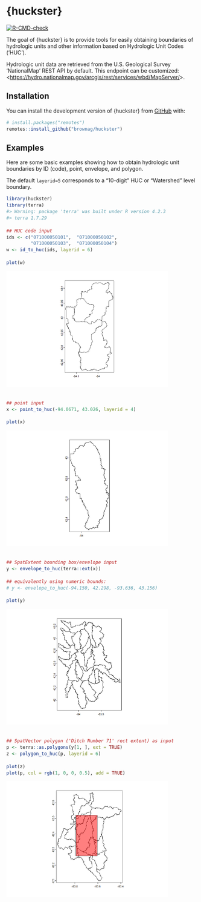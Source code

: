 
<!-- README.md is generated from README.Rmd. Please edit that file -->

# {huckster}

<!-- badges: start -->

[![R-CMD-check](https://github.com/brownag/huckster/actions/workflows/R-CMD-check.yaml/badge.svg)](https://github.com/brownag/huckster/actions/workflows/R-CMD-check.yaml)
<!-- badges: end -->

The goal of {huckster} is to provide tools for easily obtaining
boundaries of hydrologic units and other information based on Hydrologic
Unit Codes (‘HUC’).

Hydrologic unit data are retrieved from the U.S. Geological Survey
‘NationalMap’ REST API by default. This endpoint can be customized:
\<<https://hydro.nationalmap.gov/arcgis/rest/services/wbd/MapServer/>\>.

## Installation

You can install the development version of {huckster} from
[GitHub](https://github.com/brownag/huckster) with:

``` r
# install.packages("remotes")
remotes::install_github("brownag/huckster")
```

## Examples

Here are some basic examples showing how to obtain hydrologic unit
boundaries by ID (code), point, envelope, and polygon.

The default `layerid=5` corresponds to a “10-digit” HUC or “Watershed”
level boundary.

``` r
library(huckster)
library(terra)
#> Warning: package 'terra' was built under R version 4.2.3
#> terra 1.7.29

## HUC code input
ids <- c("071000050101",  "071000050102",
         "071000050103",  "071000050104")
w <- id_to_huc(ids, layerid = 6)

plot(w)
```

<img src="man/figures/README-examples-1.png" width="85%" />

``` r

## point input
x <- point_to_huc(-94.0671, 43.026, layerid = 4)

plot(x)
```

<img src="man/figures/README-examples-2.png" width="85%" />

``` r

## SpatExtent bounding box/envelope input
y <- envelope_to_huc(terra::ext(x))

## equivalently using numeric bounds:
# y <- envelope_to_huc(-94.150, 42.298, -93.636, 43.156)

plot(y)
```

<img src="man/figures/README-examples-3.png" width="85%" />

``` r

## SpatVector polygon ('Ditch Number 71' rect extent) as input
p <- terra::as.polygons(y[1, ], ext = TRUE)
z <- polygon_to_huc(p, layerid = 6)

plot(z)
plot(p, col = rgb(1, 0, 0, 0.5), add = TRUE)
```

<img src="man/figures/README-examples-4.png" width="85%" />

